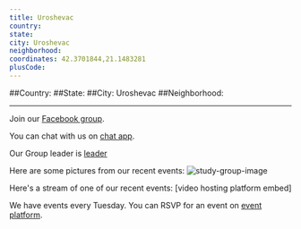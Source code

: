 ```yaml
---
title: Uroshevac
country: 
state: 
city: Uroshevac
neighborhood: 
coordinates: 42.3701844,21.1483281
plusCode:
---
```


##Country: 
##State: 
##City: Uroshevac
##Neighborhood: 
*****
Join our [Facebook group](https://www.facebook.com/groups/free.code.camp.ferizaj).

You can chat with us on [chat app]().

Our Group leader is [leader]()

Here are some pictures from our recent events:
![study-group-image]()

Here's a stream of one of our recent events:
[video hosting platform embed]

We have events every Tuesday. You can RSVP for an event on [event platform]().

